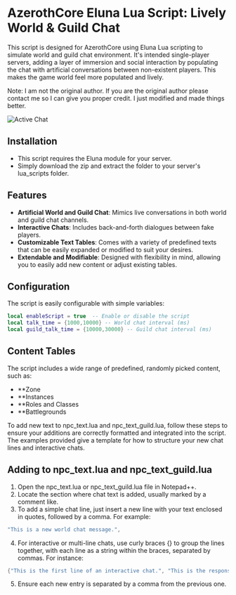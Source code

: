 # AzerothCore Eluna Lua Script: Lively World & Guild Chat

This script is designed for AzerothCore using Eluna Lua scripting to simulate world and guild chat environment. It's intended single-player servers, adding a layer of immersion and social interaction by populating the chat with artificial conversations between non-existent players. This makes the game world feel more populated and lively. 

Note: I am not the original author. If you are the original author please contact me so I can give you proper credit. I just modified and made things better.

![Active Chat](https://i.postimg.cc/fRvLKM1W/Capture.png)

## Installation
- This script requires the Eluna module for your server.
- Simply download the zip and extract the folder to your server's lua_scripts folder.

## Features

- **Artificial World and Guild Chat**: Mimics live conversations in both world and guild chat channels.
- **Interactive Chats**: Includes back-and-forth dialogues between fake players.
- **Customizable Text Tables**: Comes with a variety of predefined texts that can be easily expanded or modified to suit your desires.
- **Extendable and Modifiable**: Designed with flexibility in mind, allowing you to easily add new content or adjust existing tables.

## Configuration

The script is easily configurable with simple variables:

```lua
local enableScript = true  -- Enable or disable the script
local talk_time = {1000,10000} -- World chat interval (ms)
local guild_talk_time = {10000,30000} -- Guild chat interval (ms)
```

## Content Tables
The script includes a wide range of predefined, randomly picked content, such as:

- **Zone
- **Instances
- **Roles and Classes
- **Battlegrounds

To add new text to npc_text.lua and npc_text_guild.lua, follow these steps to ensure your additions are correctly formatted and integrated into the script. The examples provided give a template for how to structure your new chat lines and interactive chats.

## Adding to npc_text.lua and npc_text_guild.lua
1. Open the npc_text.lua or npc_text_guild.lua file in Notepad++.
2. Locate the section where chat text is added, usually marked by a comment like.
3. To add a simple chat line, just insert a new line with your text enclosed in quotes, followed by a comma. For example:

```lua
"This is a new world chat message.",
```

4. For interactive or multi-line chats, use curly braces {} to group the lines together, with each line as a string within the braces, separated by commas. For instance:
```lua
{"This is the first line of an interactive chat.", "This is the response or the next line.", "And this could be a witty comeback or conclusion."},
```
5. Ensure each new entry is separated by a comma from the previous one.
